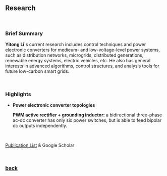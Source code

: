 <br />

## Research

<br />

### Brief Summary

**Yitong Li**`s current research includes control techniques and power electronic converters for medieum- and low-voltage-level power systems, such as distribution networks, microgrids, distributed generations, renewable energy systems, electric vehicles, etc. He also has general interests in advanced algorithms, control structures, and analysis tools for future low-carbon smart grids.

<br />

### Highlights

* **Power electronic converter topologies**

    **PWM active rectifier + grounding inductor:** a bidirectional three-phase ac-dc converter has only six power switches, but is able to feed bipolar dc outputs independently.

<br />

[Publication List](https://yt-li.github.io/publication) & Google Scholar

<br />

### [back](https://yt-li.github.io/)
